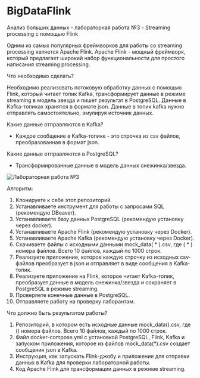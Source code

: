 # BigDataFlink
Анализ больших данных - лабораторная работа №3 - Streaming processing с помощью Flink

Одним из самых популярных фреймворков для работы со streaming processing является Apache Flink. Apache Flink - мощный фреймворк, который предлагает широкий набор функциональности для простого написания streaming processing.

Что необходимо сделать? 

Необходимо реализовать потоковую обработку данных с помощью Flink, который читает топик Kafka, трансформирует данные в режиме streaming в модель звезда и пишет результат в PostgreSQL. Данные в Kafka-топиках хранятся в формате json. Данные в топик kafka нужно отправлять самостоятельно, эмулируя источник данных.

Какие данные отправляются в Kafka?
 - Каждое сообщение в Kafka-топике - это строчка из csv файлов, преобразованная в формат json.

Какие данные отправляются в PostgreSQL?
 - Трансформированные данные в модель данных снежинка/звезда.

![Лабораторная работа №3](https://github.com/user-attachments/assets/d3c1544d-3fe6-4c15-b673-9aa5d27dbd76)


Алгоритм:

1. Клонируете к себе этот репозиторий.
2. Устанавливаете инструмент для работы с запросами SQL (рекомендую DBeaver).
3. Устанавливаете базу данных PostgreSQL (рекомендую установку через docker).
4. Устанавливаете Apache Flink (рекомендую установку через Docker).
5. Устанавливаете Apache Kafka (рекомендую установку через Docker).
6. Скачиваете файлы с исходными данными mock_data( * ).csv, где ( * ) номера файлов. Всего 10 файлов, каждый по 1000 строк.
7. Реализуете приложение, которое каждую строчку из исходных csv-файлов преобразует в json и отправляет в виде сообщения в Kafka-топик.
8. Реализуете приложение на Flink, которое читает Kafka-топик, преобразует данные в модель снежинка/звезда и сохраняет в PostgreSQL в режиме streaming.
9. Проверяете конечные данные в PostgreSQL.
10. Отправляете работу на проверку лаборантам.

Что должно быть результатом работы?

1. Репозиторий, в котором есть исходные данные mock_data().csv, где () номера файлов. Всего 10 файлов, каждый по 1000 строк.
2. Файл docker-compose.yml с установкой PostgreSQL, Flink, Kafka и запуском приложения, которое из файлов mock_data(*).csv создает сообщения json в Kafka.
3. Инструкция, как запускать Flink-джобу и приложение для отправки данных в Kafka для проверки лабораторной работы.
4. Код Apache Flink для трансформации данных в режиме streaming.
